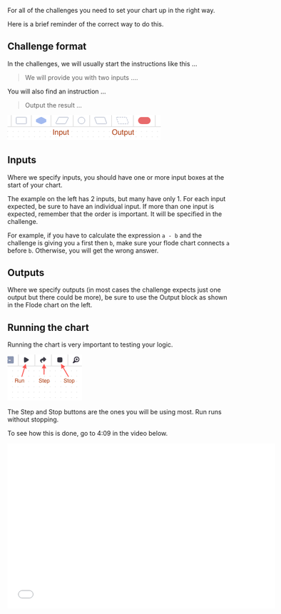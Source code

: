 For all of the challenges you need to set your chart up in the right way. 

Here is a brief reminder of the correct way to do this.

## Challenge format
In the challenges, we will usually start the instructions like this ...

> We will provide you with two inputs ....

You will also find an instruction ...

> Output the result ...

![](.guides/img/inp-out.png)

## Inputs
Where we specify inputs, you should have one or more input boxes at the start of your chart. 

The example on the left has 2 inputs, but many have only 1. For each input expected, be sure to have an individual input.  If more than one input is expected, remember that the order is important.  It will be specified in the challenge.

For example, if you have to calculate the expression `a - b` and the challenge is giving you `a` first then `b`, make sure your flode chart connects `a` before `b`.  Otherwise, you will get the wrong answer.

## Outputs
Where we specify outputs (in most cases the challenge expects just one output but there could be more), be sure to use the Output block as shown in the Flode chart on the left.

## Running the chart
Running the chart is very important to testing your logic. 

![](.guides/img/debug.png)

The Step and Stop buttons are the ones you will be using most. Run runs without stopping.  

To see how this is done, go to 4:09 in the video below.

<div class="video">
<div class="video-wrapper">
<iframe src="//player.vimeo.com/video/136604072" width="600" height="370" frameborder="0" webkitallowfullscreen mozallowflscreen allowfullscreen></iframe>
</div>
</div>


